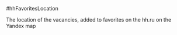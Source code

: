 #hhFavoritesLocation

The location of the vacancies, added to favorites on the hh.ru on the Yandex map
